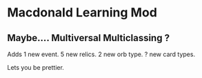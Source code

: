 # Macdonald Learning Mod
## Maybe.... Multiversal Multiclassing ?

Adds 1 new event.
5 new relics.
2 new orb type.
? new card types.

Lets you be prettier.
